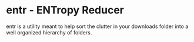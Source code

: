 entr - ENTropy Reducer
======================

entr is a utility meant to help sort the clutter in your downloads folder into a well organized hierarchy of folders.
